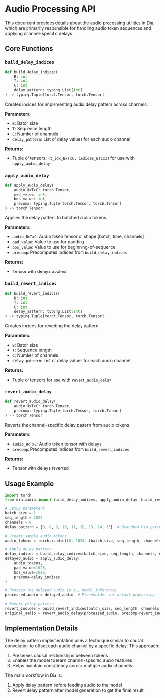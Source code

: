 # Audio Processing API

This document provides details about the audio processing utilities in Dia, which are primarily responsible for handling audio token sequences and applying channel-specific delays.

## Core Functions

### `build_delay_indices`

```python
def build_delay_indices(
    B: int,
    T: int,
    C: int,
    delay_pattern: typing.List[int]
) -> typing.Tuple[torch.Tensor, torch.Tensor]
```

Creates indices for implementing audio delay pattern across channels.

**Parameters:**
- `B`: Batch size
- `T`: Sequence length
- `C`: Number of channels
- `delay_pattern`: List of delay values for each audio channel

**Returns:**
- Tuple of tensors: `(t_idx_BxTxC, indices_BTCx3)` for use with `apply_audio_delay`

### `apply_audio_delay`

```python
def apply_audio_delay(
    audio_BxTxC: torch.Tensor,
    pad_value: int,
    bos_value: int,
    precomp: typing.Tuple[torch.Tensor, torch.Tensor]
) -> torch.Tensor
```

Applies the delay pattern to batched audio tokens.

**Parameters:**
- `audio_BxTxC`: Audio token tensor of shape [batch, time, channels]
- `pad_value`: Value to use for padding
- `bos_value`: Value to use for beginning-of-sequence
- `precomp`: Precomputed indices from `build_delay_indices`

**Returns:**
- Tensor with delays applied

### `build_revert_indices`

```python
def build_revert_indices(
    B: int,
    T: int,
    C: int,
    delay_pattern: typing.List[int]
) -> typing.Tuple[torch.Tensor, torch.Tensor]
```

Creates indices for reverting the delay pattern.

**Parameters:**
- `B`: Batch size
- `T`: Sequence length
- `C`: Number of channels
- `delay_pattern`: List of delay values for each audio channel

**Returns:**
- Tuple of tensors for use with `revert_audio_delay`

### `revert_audio_delay`

```python
def revert_audio_delay(
    audio_BxTxC: torch.Tensor,
    precomp: typing.Tuple[torch.Tensor, torch.Tensor]
) -> torch.Tensor
```

Reverts the channel-specific delay pattern from audio tokens.

**Parameters:**
- `audio_BxTxC`: Audio token tensor with delays
- `precomp`: Precomputed indices from `build_revert_indices`

**Returns:**
- Tensor with delays reverted

## Usage Example

```python
import torch
from dia.audio import build_delay_indices, apply_audio_delay, build_revert_indices, revert_audio_delay

# Setup parameters
batch_size = 2
seq_length = 1024
channels = 9
delay_pattern = [0, 8, 9, 10, 11, 12, 13, 14, 15]  # Standard Dia pattern

# Create sample audio tokens
audio_tokens = torch.randint(0, 1024, (batch_size, seq_length, channels))

# Apply delay pattern
delay_indices = build_delay_indices(batch_size, seq_length, channels, delay_pattern)
delayed_audio = apply_audio_delay(
    audio_tokens,
    pad_value=1025,
    bos_value=1026,
    precomp=delay_indices
)

# Process the delayed audio (e.g., model inference)
processed_audio = delayed_audio  # Placeholder for actual processing

# Revert delay pattern
revert_indices = build_revert_indices(batch_size, seq_length, channels, delay_pattern)
original_audio = revert_audio_delay(processed_audio, precomp=revert_indices)
```

## Implementation Details

The delay pattern implementation uses a technique similar to causal convolution to offset each audio channel by a specific delay. This approach:

1. Preserves causal relationships between tokens
2. Enables the model to learn channel-specific audio features
3. Helps maintain consistency across multiple audio channels

The main workflow in Dia is:
1. Apply delay pattern before feeding audio to the model
2. Revert delay pattern after model generation to get the final result
